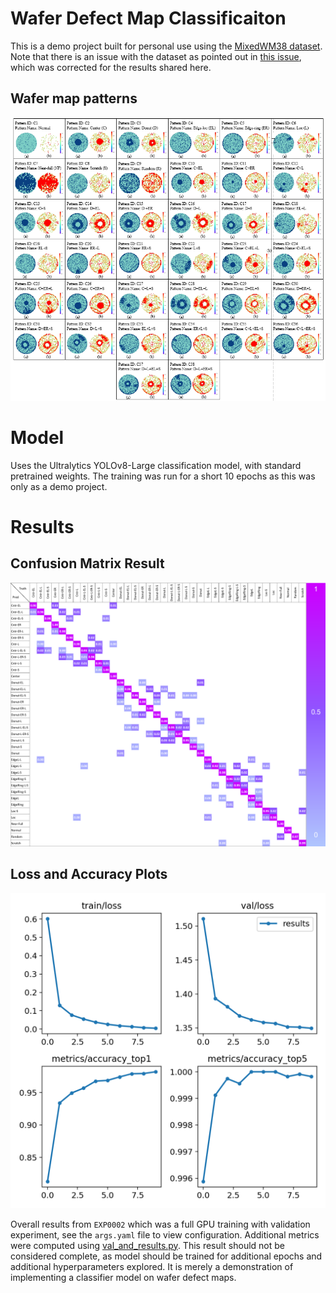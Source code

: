 # Wafer Defect Map Classificaiton

This is a demo project built for personal use using the [MixedWM38 dataset](https://github.com/Junliangwangdhu/WaferMap). Note that there is an issue with the dataset as pointed out in [this issue](https://github.com/Junliangwangdhu/WaferMap/issues/2), which was corrected for the results shared here.

## Wafer map patterns
![image](/Wafer%20Map.png)

# Model

Uses the Ultralytics YOLOv8-Large classification model, with standard pretrained weights. The training was run for a short 10 epochs as this was only as a demo project. 

# Results

## Confusion Matrix Result
![image](/wafer_defects/EXP00002/result_confusion_matrix.png)

## Loss and Accuracy Plots
![image](/wafer_defects/EXP00002/results.png)

Overall results from `EXP0002` which was a full GPU training with validation experiment, see the `args.yaml` file to view configuration. Additional metrics were computed using [val_and_results.py](/val_and_results.py). This result should not be considered complete, as model should be trained for additional epochs and additional hyperparameters explored. It is merely a demonstration of implementing a classifier model on wafer defect maps.